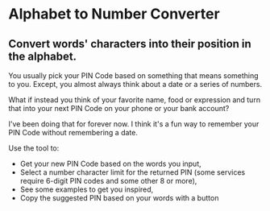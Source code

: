 # Alphabet to Number Converter

## Convert words' characters into their position in the alphabet.

You usually pick your PIN Code based on something that means something to you.
Except, you almost always think about a date or a series of numbers.

What if instead you think of your favorite name, food or expression and turn that into your next PIN Code on your phone or your bank account?

I've been doing that for forever now. I think it's a fun way to remember your PIN Code without remembering a date.

Use the tool to:
- Get your new PIN Code based on the words you input,
- Select a number character limit for the returned PIN (some services require 6-digit PIN codes and some other 8 or more),
- See some examples to get you inspired,
- Copy the suggested PIN based on your words with a button

